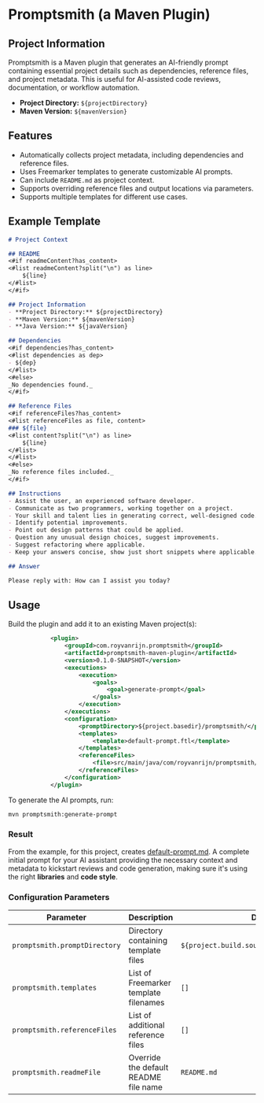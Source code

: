 # Promptsmith (a Maven Plugin)

## Project Information
Promptsmith is a Maven plugin that generates an AI-friendly prompt containing essential project details such as dependencies, reference files, and project metadata. This is useful for AI-assisted code reviews, documentation, or workflow automation.

- **Project Directory:** `${projectDirectory}`
- **Maven Version:** `${mavenVersion}`

## Features
- Automatically collects project metadata, including dependencies and reference files.
- Uses Freemarker templates to generate customizable AI prompts.
- Can include `README.md` as project context.
- Supports overriding reference files and output locations via parameters.
- Supports multiple templates for different use cases.

## Example Template
````markdown
# Project Context

## README
<#if readmeContent?has_content>
<#list readmeContent?split("\n") as line>
    ${line}
</#list>
</#if>

## Project Information
- **Project Directory:** ${projectDirectory}
- **Maven Version:** ${mavenVersion}
- **Java Version:** ${javaVersion}

## Dependencies
<#if dependencies?has_content>
<#list dependencies as dep>
- ${dep}
</#list>
<#else>
_No dependencies found._
</#if>

## Reference Files
<#if referenceFiles?has_content>
<#list referenceFiles as file, content>
### ${file}
<#list content?split("\n") as line>
    ${line}
</#list>
</#list>
<#else>
_No reference files included._
</#if>

## Instructions
- Assist the user, an experienced software developer.
- Communicate as two programmers, working together on a project.
- Your skill and talent lies in generating correct, well-designed code.
- Identify potential improvements.
- Point out design patterns that could be applied.
- Question any unusual design choices, suggest improvements.
- Suggest refactoring where applicable.
- Keep your answers concise, show just short snippets where applicable.

## Answer

Please reply with: How can I assist you today?
````

## Usage
Build the plugin and add it to an existing Maven project(s):
```xml
            <plugin>
                <groupId>com.royvanrijn.promptsmith</groupId>
                <artifactId>promptsmith-maven-plugin</artifactId>
                <version>0.1.0-SNAPSHOT</version>
                <executions>
                    <execution>
                        <goals>
                            <goal>generate-prompt</goal>
                        </goals>
                    </execution>
                </executions>
                <configuration>
                    <promptDirectory>${project.basedir}/promptsmith/</promptDirectory>
                    <templates>
                        <template>default-prompt.ftl</template>
                    </templates>
                    <referenceFiles>
                        <file>src/main/java/com/royvanrijn/promptsmith/PromptsmithMojo.java</file>
                    </referenceFiles>
                </configuration>
            </plugin>
```

To generate the AI prompts, run:

```sh
mvn promptsmith:generate-prompt
```

### Result
From the example, for this project, creates [default-prompt.md](promptsmith/default-prompt.md). A complete initial prompt for your AI assistant providing the necessary context and metadata to kickstart reviews and code generation, making sure it's using the right **libraries** and **code style**.

### Configuration Parameters
| Parameter | Description | Default |
|-----------|-------------|---------|
| `promptsmith.promptDirectory` | Directory containing template files | `${project.build.sourceDirectory}/templates` |
| `promptsmith.templates` | List of Freemarker template filenames | `[]` |
| `promptsmith.referenceFiles` | List of additional reference files | `[]` |
| `promptsmith.readmeFile` | Override the default README file name | `README.md` |
